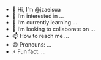 - 👋 Hi, I’m @jzaeisua
- 👀 I’m interested in ...
- 🌱 I’m currently learning ...
- 💞️ I’m looking to collaborate on ...
- 📫 How to reach me ...
- 😄 Pronouns: ...
- ⚡ Fun fact: ...

<!---
jzaeisua/jzaeisua is a ✨ special ✨ repository because its `README.md` (this file) appears on your GitHub profile.
You can click the Preview link to take a look at your changes.
--->
